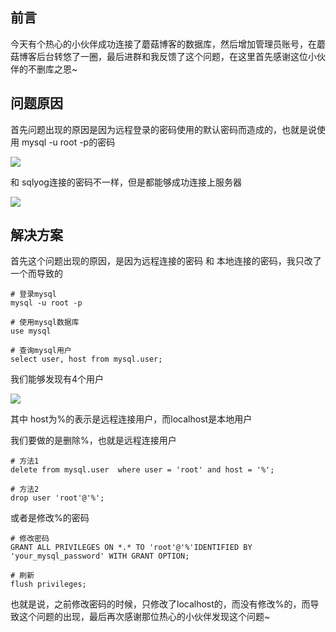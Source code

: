 前言
--

今天有个热心的小伙伴成功连接了蘑菇博客的数据库，然后增加管理员账号，在蘑菇博客后台转悠了一圈，最后进群和我反馈了这个问题，在这里首先感谢这位小伙伴的不删库之恩~

问题原因
----

首先问题出现的原因是因为远程登录的密码使用的默认密码而造成的，也就是说使用 mysql -u root -p的密码

![](http://image.moguit.cn/3eb7ca28be7a4cae9ef3fb9632f7d532)

和 sqlyog连接的密码不一样，但是都能够成功连接上服务器

![](http://image.moguit.cn/c1baf8e7362d4a58bbaf28cc661ed4ad)

解决方案
----

首先这个问题出现的原因，是因为远程连接的密码 和 本地连接的密码，我只改了一个而导致的

    # 登录mysql
    mysql -u root -p
    
    # 使用mysql数据库
    use mysql
    
    # 查询mysql用户
    select user, host from mysql.user;

我们能够发现有4个用户

![](http://image.moguit.cn/3dacdadbcbbb4abaa467130fdc0e12dc)

其中 host为%的表示是远程连接用户，而localhost是本地用户

我们要做的是删除%，也就是远程连接用户

    # 方法1
    delete from mysql.user  where user = 'root' and host = '%';
    
    # 方法2
    drop user 'root'@'%';

或者是修改%的密码

    # 修改密码
    GRANT ALL PRIVILEGES ON *.* TO 'root'@'%'IDENTIFIED BY 'your_mysql_password' WITH GRANT OPTION;
    
    # 刷新
    flush privileges;

也就是说，之前修改密码的时候，只修改了localhost的，而没有修改%的，而导致这个问题的出现，最后再次感谢那位热心的小伙伴发现这个问题~
